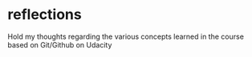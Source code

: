 # reflections
Hold my thoughts regarding the various concepts learned in the course based on Git/Github on Udacity
